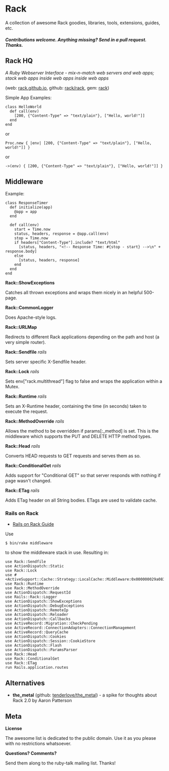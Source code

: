 

# Rack

A collection of awesome Rack goodies, libraries, tools, extensions, guides, etc.

#### _Contributions welcome. Anything missing? Send in a pull request. Thanks._


## Rack HQ

_A Ruby Webserver Interface - mix-n-match web servers and web apps; stack web apps inside web apps inside web apps_

(web: [rack.github.io](http://rack.github.io), github: [rack/rack](https://github.com/rack/rack), gem: [rack](https://rubygems.org/gems/rack))


Simple App Examples:

~~~
class HelloWorld
  def call(env)
    [200, {"Content-Type" => "text/plain"}, ["Hello, world!"]]
  end
end
~~~

or

~~~
Proc.new { |env| [200, {"Content-Type" => "text/plain"}, ["Hello, world!"]] }
~~~

or

~~~
->(env) { [200, {"Content-Type" => "text/plain"}, ["Hello, world!"]] }
~~~




## Middleware

Example:

~~~
class ResponseTimer
  def initialize(app)
    @app = app
  end
  
  def call(env)
    start = Time.now
    status, headers, response = @app.call(env)
    stop = Time.now
    if headers["Content-Type"].include? "text/html"
      [status, headers, "<!-- Response Time: #{stop - start} -->\n" + response.body]
    else
      [status, headers, response]
    end
  end
end
~~~


**Rack::ShowExceptions**

Catches all thrown exceptions and wraps them nicely in an helpful 500-page.

**Rack::CommonLogger**

Does Apache-style logs.

**Rack::URLMap**

Redirects to different Rack applications depending on the path and host (a very simple router).


**Rack::Sendfile**  _rails_

Sets server specific X-Sendfile header.

**Rack::Lock** _rails_

Sets env["rack.multithread"] flag to false and wraps the application within a Mutex.

**Rack::Runtime** _rails_

Sets an X-Runtime header, containing the time (in seconds) taken to execute the request.

**Rack::MethodOverride**  _rails_

Allows the method to be overridden if params[:_method] is set. 
This is the middleware which supports the PUT and DELETE HTTP method types.

**Rack::Head** _rails_

Converts HEAD requests to GET requests and serves them as so.

**Rack::ConditionalGet**  _rails_

Adds support for "Conditional GET" so that server responds with nothing if page wasn't changed.

**Rack::ETag**  _rails_

Adds ETag header on all String bodies. ETags are used to validate cache.



### Rails on Rack

- [Rails on Rack Guide](http://guides.rubyonrails.org/rails_on_rack.html)

Use

~~~
$ bin/rake middleware
~~~

to show the middleware stack in use. Resulting in:

~~~
use Rack::Sendfile
use ActionDispatch::Static
use Rack::Lock
use #<ActiveSupport::Cache::Strategy::LocalCache::Middleware:0x000000029a0838>
use Rack::Runtime
use Rack::MethodOverride
use ActionDispatch::RequestId
use Rails::Rack::Logger
use ActionDispatch::ShowExceptions
use ActionDispatch::DebugExceptions
use ActionDispatch::RemoteIp
use ActionDispatch::Reloader
use ActionDispatch::Callbacks
use ActiveRecord::Migration::CheckPending
use ActiveRecord::ConnectionAdapters::ConnectionManagement
use ActiveRecord::QueryCache
use ActionDispatch::Cookies
use ActionDispatch::Session::CookieStore
use ActionDispatch::Flash
use ActionDispatch::ParamsParser
use Rack::Head
use Rack::ConditionalGet
use Rack::ETag
run Rails.application.routes
~~~




## Alternatives

- **the_metal** (github: [tenderlove/the_metal](https://github.com/tenderlove/the_metal)) - a spike for thoughts about Rack 2.0 by Aaron Patterson



## Meta

**License**

The awesome list is dedicated to the public domain. Use it as you please with no restrictions whatsoever.

**Questions? Comments?**

Send them along to the ruby-talk mailing list. Thanks!
